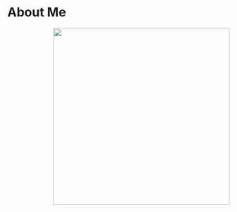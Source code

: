 # About Me
 


<img src='https://media.giphy.com/media/tO0eGFAvsCUTtWAowm/giphy.gif' align='right' style='width:400px'>